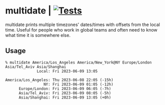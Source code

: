 # multidate | [![Tests](https://img.shields.io/github/actions/workflow/status/cdown/multidate/ci.yml?branch=master)](https://github.com/cdown/multidate/actions?query=branch%3Amaster)

multidate prints multiple timezones' dates/times with offsets from the local
time. Useful for people who work in global teams and often need to know what
time it is somewhere else.

## Usage

```
% multidate America/Los_Angeles America/New_York@NY Europe/London Asia/Tel_Aviv Asia/Shanghai
              Local: Fri 2023-06-09 13:05

America/Los_Angeles: Thu 2023-06-08 22:05 (-15h)
                 NY: Fri 2023-06-09 01:05 (-12h)
      Europe/London: Fri 2023-06-09 06:05 (-7h)
      Asia/Tel_Aviv: Fri 2023-06-09 08:05 (-5h)
      Asia/Shanghai: Fri 2023-06-09 13:05 (+0h)
```

